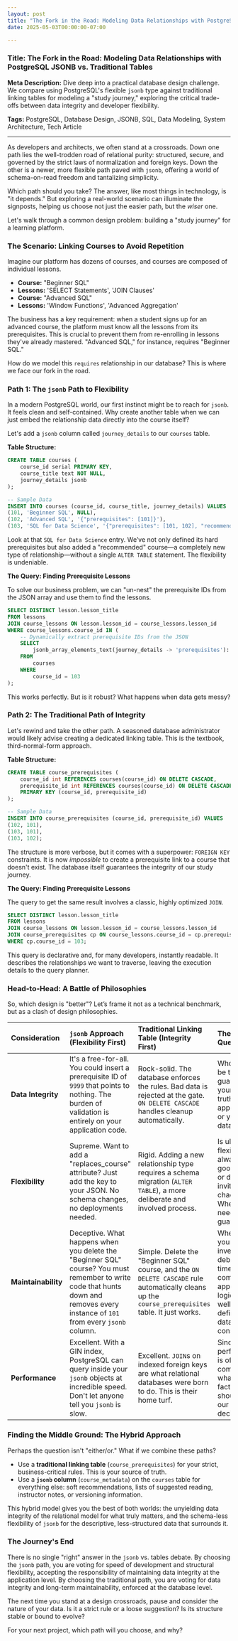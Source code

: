 ```yaml
---
layout: post
title: "The Fork in the Road: Modeling Data Relationships with PostgreSQL JSONB vs. Traditional Tables"
date: 2025-05-03T00:00:00-07:00

---
```


### Title: The Fork in the Road: Modeling Data Relationships with PostgreSQL JSONB vs. Traditional Tables

**Meta Description:** Dive deep into a practical database design challenge. We compare using PostgreSQL's flexible `jsonb` type against traditional linking tables for modeling a "study journey," exploring the critical trade-offs between data integrity and developer flexibility.

**Tags:** PostgreSQL, Database Design, JSONB, SQL, Data Modeling, System Architecture, Tech Article

---

As developers and architects, we often stand at a crossroads. Down one path lies the well-trodden road of relational purity: structured, secure, and governed by the strict laws of normalization and foreign keys. Down the other is a newer, more flexible path paved with `jsonb`, offering a world of schema-on-read freedom and tantalizing simplicity.

Which path should you take? The answer, like most things in technology, is "it depends." But exploring a real-world scenario can illuminate the signposts, helping us choose not just the easier path, but the *wiser* one.

Let's walk through a common design problem: building a "study journey" for a learning platform.

### The Scenario: Linking Courses to Avoid Repetition

Imagine our platform has dozens of courses, and courses are composed of individual lessons.
* **Course:** "Beginner SQL"
* **Lessons:** 'SELECT Statements', 'JOIN Clauses'
* **Course:** "Advanced SQL"
* **Lessons:** 'Window Functions', 'Advanced Aggregation'

The business has a key requirement: when a student signs up for an advanced course, the platform must know all the lessons from its prerequisites. This is crucial to prevent them from re-enrolling in lessons they've already mastered. "Advanced SQL," for instance, requires "Beginner SQL."

How do we model this `requires` relationship in our database? This is where we face our fork in the road.

### Path 1: The `jsonb` Path to Flexibility

In a modern PostgreSQL world, our first instinct might be to reach for `jsonb`. It feels clean and self-contained. Why create another table when we can just embed the relationship data directly into the course itself?

Let's add a `jsonb` column called `journey_details` to our `courses` table.

**Table Structure:**

```sql
CREATE TABLE courses (
    course_id serial PRIMARY KEY,
    course_title text NOT NULL,
    journey_details jsonb
);

-- Sample Data
INSERT INTO courses (course_id, course_title, journey_details) VALUES
(101, 'Beginner SQL', NULL),
(102, 'Advanced SQL', '{"prerequisites": [101]}'),
(103, 'SQL for Data Science', '{"prerequisites": [101, 102], "recommended": [201]}');
```

Look at that `SQL for Data Science` entry. We’ve not only defined its hard prerequisites but also added a "recommended" course—a completely new type of relationship—without a single `ALTER TABLE` statement. The flexibility is undeniable.

**The Query: Finding Prerequisite Lessons**

To solve our business problem, we can "un-nest" the prerequisite IDs from the JSON array and use them to find the lessons.

```sql
SELECT DISTINCT lesson.lesson_title
FROM lessons
JOIN course_lessons ON lesson.lesson_id = course_lessons.lesson_id
WHERE course_lessons.course_id IN (
    -- Dynamically extract prerequisite IDs from the JSON
    SELECT
        jsonb_array_elements_text(journey_details -> 'prerequisites')::int
    FROM
        courses
    WHERE
        course_id = 103
);
```

This works perfectly. But is it robust? What happens when data gets messy?

### Path 2: The Traditional Path of Integrity

Let's rewind and take the other path. A seasoned database administrator would likely advise creating a dedicated linking table. This is the textbook, third-normal-form approach.

**Table Structure:**

```sql
CREATE TABLE course_prerequisites (
    course_id int REFERENCES courses(course_id) ON DELETE CASCADE,
    prerequisite_id int REFERENCES courses(course_id) ON DELETE CASCADE,
    PRIMARY KEY (course_id, prerequisite_id)
);

-- Sample Data
INSERT INTO course_prerequisites (course_id, prerequisite_id) VALUES
(102, 101),
(103, 101),
(103, 102);
```

The structure is more verbose, but it comes with a superpower: `FOREIGN KEY` constraints. It is now *impossible* to create a prerequisite link to a course that doesn't exist. The database itself guarantees the integrity of our study journey.

**The Query: Finding Prerequisite Lessons**

The query to get the same result involves a classic, highly optimized `JOIN`.

```sql
SELECT DISTINCT lesson.lesson_title
FROM lessons
JOIN course_lessons ON lesson.lesson_id = course_lessons.lesson_id
JOIN course_prerequisites cp ON course_lessons.course_id = cp.prerequisite_id
WHERE cp.course_id = 103;
```
This query is declarative and, for many developers, instantly readable. It describes the relationships we want to traverse, leaving the execution details to the query planner.

### Head-to-Head: A Battle of Philosophies

So, which design is "better"? Let’s frame it not as a technical benchmark, but as a clash of design philosophies.

| Consideration | `jsonb` Approach (Flexibility First) | Traditional Linking Table (Integrity First) | The Deeper Question |
| :--- | :--- | :--- | :--- |
| **Data Integrity** | It's a free-for-all. You could insert a prerequisite ID of `9999` that points to nothing. The burden of validation is entirely on your application code. | Rock-solid. The database enforces the rules. Bad data is rejected at the gate. `ON DELETE CASCADE` handles cleanup automatically. | Who should be the guardian of your data's truth: your application or your database? |
| **Flexibility** | Supreme. Want to add a "replaces_course" attribute? Just add the key to your JSON. No schema changes, no deployments needed. | Rigid. Adding a new relationship type requires a schema migration (`ALTER TABLE`), a more deliberate and involved process. | Is ultimate flexibility always a good thing, or does it invite chaos? When do we need guardrails? |
| **Maintainability** | Deceptive. What happens when you delete the "Beginner SQL" course? You must remember to write code that hunts down and removes every instance of `101` from every `jsonb` column. | Simple. Delete the "Beginner SQL" course, and the `ON DELETE CASCADE` rule automatically cleans up the `course_prerequisites` table. It just works. | Where do you want to invest your debugging time: in complex application logic or in well-defined database constraints? |
| **Performance** | Excellent. With a GIN index, PostgreSQL can query inside your `jsonb` objects at incredible speed. Don't let anyone tell you `jsonb` is slow. | Excellent. `JOIN`s on indexed foreign keys are what relational databases were born to do. This is their home turf. | Since performance is often comparable, what other factors should drive our decision? |

### Finding the Middle Ground: The Hybrid Approach

Perhaps the question isn't "either/or." What if we combine these paths?
* Use a **traditional linking table** (`course_prerequisites`) for your strict, business-critical rules. This is your source of truth.
* Use a **`jsonb` column** (`course_metadata`) on the `courses` table for everything else: soft recommendations, lists of suggested reading, instructor notes, or versioning information.

This hybrid model gives you the best of both worlds: the unyielding data integrity of the relational model for what truly matters, and the schema-less flexibility of `jsonb` for the descriptive, less-structured data that surrounds it.

### The Journey's End

There is no single "right" answer in the `jsonb` vs. tables debate. By choosing the `jsonb` path, you are voting for speed of development and structural flexibility, accepting the responsibility of maintaining data integrity at the application level. By choosing the traditional path, you are voting for data integrity and long-term maintainability, enforced at the database level.

The next time you stand at a design crossroads, pause and consider the nature of your data. Is it a strict rule or a loose suggestion? Is its structure stable or bound to evolve?

For your next project, which path will you choose, and why?
